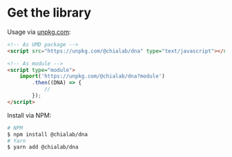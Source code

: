 # Get the library

Usage via [unpkg.com](https://unpkg.com/):
```html
<!-- As UMD package -->
<script src="https://unpkg.com/@chialab/dna" type="text/javascript"></script>

<!-- As module -->
<script type="module">
    import('https://unpkg.com/@chialab/dna?module')
        .then((DNA) => {
            //
        });
</script>
```

Install via NPM:
```sh
# NPM
$ npm install @chialab/dna
# Yarn
$ yarn add @chialab/dna
```
